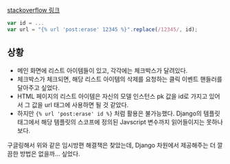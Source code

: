 [stackoverflow 링크](http://stackoverflow.com/questions/17832194/get-javascript-variables-value-in-django-url-template-tag)

```javascript
var id = ...
var url = "{% url 'post:erase' 12345 %}".replace(/12345/, id);
```

## 상황
- 메인 화면에 리스트 아이템들이 있고, 각각에는 체크박스가 달려있다. 
- 체크박스가 체크되면, 해당 리스트 아이템의 삭제를 요청하는 클릭 이벤트 핸들러를 달아주고 싶었다. 
- HTML 페이지의 리스트 아이템은 자신의 모델 인스턴스 pk 값을 id로 가지고 있어서 그 값을 url 태그에 사용하면 될 것 같았다.
- 하지만 `{% url 'post:erase' id %}` 처럼 활용은 불가능했다. Django의 템플릿 태그에서 해당 템플릿의 스코프에 정의된 Javscript 변수까지 읽어들이지는 못하나보다.

구글링해서 위와 같은 임시방편 해결책은 찾았는데, Django 차원에서 제공해주는 더 깔끔한 방법은 없을까... 싶었다.